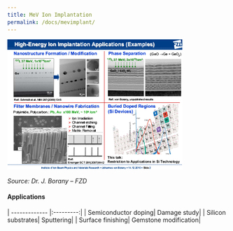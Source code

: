 ```yaml
---
title: MeV Ion Implantation
permalink: /docs/mevimplant/
---
```


![MEV implantation Application](/Photos/mevionimplantexample.png)

*Source: Dr. J. Borany – FZD*

#### Applications

| ------------- |:---------:|
|<i class="fa fa-chevron-right" aria-hidden="true"></i> Semiconductor doping|<i class="fa fa-chevron-right" aria-hidden="true"></i> Damage study|
|<i class="fa fa-chevron-right" aria-hidden="true"></i> Silicon substrates|<i class="fa fa-chevron-right" aria-hidden="true"></i> Sputtering|
|<i class="fa fa-chevron-right" aria-hidden="true"></i> Surface finishing|<i class="fa fa-chevron-right" aria-hidden="true"></i> Gemstone modification|